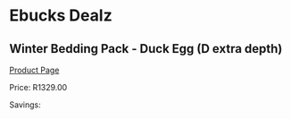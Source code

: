 
# Ebucks Dealz
## Winter Bedding Pack - Duck Egg (D extra depth)
[Product Page](https://www.ebucks.com/web/shop/productSelected.do?prodId=1155950286&catId=704984344)

Price: R1329.00

Savings: 


	